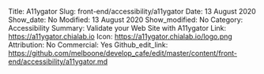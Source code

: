 Title: A11ygator
Slug: front-end/accessibility/a11ygator
Date: 13 August 2020
Show_date: No
Modified: 13 August 2020
Show_modified: No
Category: Accessibility
Summary: Validate your Web Site with A11ygator
Link: https://a11ygator.chialab.io
Icon: https://a11ygator.chialab.io/logo.png
Attribution: No
Commercial: Yes
Github_edit_link: https://github.com/melboone/develop_cafe/edit/master/content/front-end/accessibility/a11ygator.md